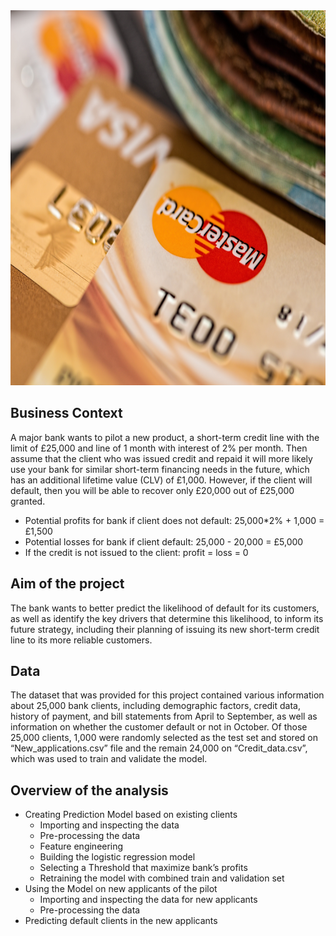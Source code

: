<img src="credit_cart_image.jpg" width="1000" height="600">

## Business Context

A major bank wants to pilot a new product, a short-term credit line with the limit of £25,000 and line of 1 month with interest of 2% per month. Then assume that the client who was issued credit and repaid it will more likely use your bank for similar short-term financing needs in the future, which has an additional lifetime value (CLV) of £1,000. However, if the client will default, then you will be able to recover only £20,000 out of £25,000 granted.

- Potential profits for bank if client does not default:  25,000*2% + 1,000 = £1,500
- Potential losses for bank if client default:  25,000 - 20,000 = £5,000
- If the credit is not issued to the client:  profit = loss = 0

 ## Aim of the project
The bank wants to better predict the likelihood of default for its customers, as well as identify the key drivers that determine this likelihood, to inform its future strategy, including their planning of issuing its new short-term credit line to its more reliable customers. 


## Data

The dataset that was provided for this project contained various information about 25,000 bank clients, including demographic factors, credit data, history of payment, and bill statements from April to September, as well as information on whether the customer default or not in October.
Of those 25,000 clients, 1,000 were randomly selected as the test set and stored on “New_applications.csv” file and the remain 24,000 on “Credit_data.csv”, which was used to train and validate the model. 


## Overview of the analysis

-	Creating Prediction Model based on existing clients
    - Importing and inspecting the data
    -	Pre-processing the data
    -	Feature engineering 
    -	Building the logistic regression model
    -	Selecting a Threshold that maximize bank’s profits
    -	Retraining the model with combined train and validation set
-	Using the Model on new applicants of the pilot
    -	Importing and inspecting the data for new applicants 
    -	Pre-processing the data
  -	Predicting default clients in the new applicants
